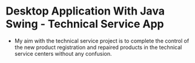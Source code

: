 <div >
    <h1><b>Desktop Application With Java Swing - Technical Service App </b></h1>
</div>



- My aim with the technical service project is to complete the control of the new product registration and repaired products in the technical service centers without any confusion.

